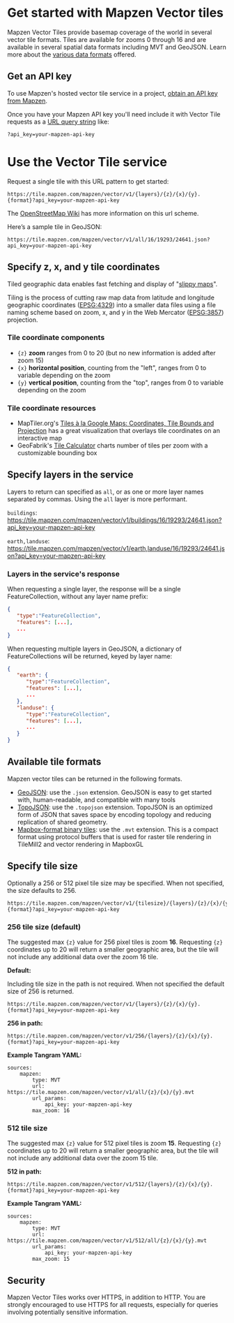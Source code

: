 # Get started with Mapzen Vector tiles

Mapzen Vector Tiles provide basemap coverage of the world in several vector tile formats. Tiles are available for zooms 0 through 16 and are available in several spatial data formats including MVT and GeoJSON. Learn more about the [various data formats](#available-tile-formats) offered.

## Get an API key

To use Mapzen's hosted vector tile service in a project, [obtain an API key from Mapzen](https://mapzen.com/documentation/overview/).

Once you have your Mapzen API key you'll need include it with Vector Tile requests as a [URL query string](https://en.wikipedia.org/wiki/Query_string) like:

```
?api_key=your-mapzen-api-key
```

# Use the Vector Tile service

Request a single tile with this URL pattern to get started:

```
https://tile.mapzen.com/mapzen/vector/v1/{layers}/{z}/{x}/{y}.{format}?api_key=your-mapzen-api-key
```

The [OpenStreetMap Wiki](http://wiki.openstreetmap.org/wiki/Slippy_map_tilenames) has more information on this url scheme.

Here’s a sample tile in GeoJSON:

```
https://tile.mapzen.com/mapzen/vector/v1/all/16/19293/24641.json?api_key=your-mapzen-api-key
```

## Specify z, x, and y tile coordinates

Tiled geographic data enables fast fetching and display of "[slippy maps](https://en.wikipedia.org/wiki/Tiled_web_map)".

Tiling is the process of cutting raw map data from latitude and longitude geographic coordinates ([EPSG:4329](http://spatialreference.org/ref/epsg/4329/)) into a smaller data files using a file naming scheme based on zoom, x, and y in the Web Mercator ([EPSG:3857](http://spatialreference.org/ref/sr-org/6864/)) projection.

### Tile coordinate components

- `{z}` **zoom** ranges from 0 to 20 (but no new information is added after zoom 15)
- `{x}` **horizontal position**, counting from the "left", ranges from 0 to variable depending on the zoom
- `{y}` **vertical position**, counting from the "top", ranges from 0 to variable depending on the zoom

### Tile coordinate resources

- MapTiler.org's [Tiles à la Google Maps: Coordinates, Tile Bounds and Projection](http://www.maptiler.org/google-maps-coordinates-tile-bounds-projection/) has a great visualization that overlays tile coordinates on an interactive map
- GeoFabrik's [Tile Calculator](http://tools.geofabrik.de/calc/) charts number of tiles per zoom with a customizable bounding box


## Specify layers in the service

Layers to return can specified as `all`, or as one or more layer names separated by commas. Using the `all` layer is more performant.

`buildings`: https://tile.mapzen.com/mapzen/vector/v1/buildings/16/19293/24641.json?api_key=your-mapzen-api-key

`earth,landuse`: https://tile.mapzen.com/mapzen/vector/v1/earth,landuse/16/19293/24641.json?api_key=your-mapzen-api-key

### Layers in the service's response

When requesting a single layer, the response will be a single FeatureCollection, without any layer name prefix:

```json
{
   "type":"FeatureCollection",
   "features": [...],
   ...
}
```

When requesting multiple layers in GeoJSON, a dictionary of FeatureCollections will be returned, keyed by layer name:

```json
{
   "earth": {
      "type":"FeatureCollection",
      "features": [...],
      ...
   },
   "landuse": {
      "type":"FeatureCollection",
      "features": [...],
      ...
   }
}
```

## Available tile formats

Mapzen vector tiles can be returned in the following formats.

* [GeoJSON](http://geojson.org): use the `.json` extension. GeoJSON is easy to get started with, human-readable, and compatible with many tools
* [TopoJSON](https://github.com/mbostock/topojson): use the `.topojson` extension. TopoJSON is an optimized form of JSON that saves space by encoding topology and reducing replication of shared geometry.
* [Mapbox-format binary tiles](https://github.com/mapbox/vector-tile-spec): use the `.mvt` extension. This is a compact format using protocol buffers that is used for raster tile rendering in TileMill2 and vector rendering in MapboxGL

## Specify tile size

Optionally a 256 or 512 pixel tile size may be specified. When not specified, the size defaults to 256.

```
https://tile.mapzen.com/mapzen/vector/v1/{tilesize}/{layers}/{z}/{x}/{y}.{format}?api_key=your-mapzen-api-key
```

### 256 tile size (default)

The suggested max `{z}` value for 256 pixel tiles is zoom **16**. Requesting `{z}` coordinates up to 20 will return a smaller geographic area, but the tile will not include any additional data over the zoom 16 tile.

**Default:**

Including tile size in the path is not required. When not specified the default size of 256 is returned.

```
https://tile.mapzen.com/mapzen/vector/v1/{layers}/{z}/{x}/{y}.{format}?api_key=your-mapzen-api-key
```

**256 in path:**

```
https://tile.mapzen.com/mapzen/vector/v1/256/{layers}/{z}/{x}/{y}.{format}?api_key=your-mapzen-api-key
```

**Example Tangram YAML:**

```
sources:
    mapzen:
        type: MVT
        url:  https://tile.mapzen.com/mapzen/vector/v1/all/{z}/{x}/{y}.mvt
        url_params:
            api_key: your-mapzen-api-key
        max_zoom: 16
```

### 512 tile size

The suggested max `{z}` value for 512 pixel tiles is zoom **15**. Requesting `{z}` coordinates up to 20 will return a smaller geographic area, but the tile will not include any additional data over the zoom 15 tile.

**512 in path:**

```
https://tile.mapzen.com/mapzen/vector/v1/512/{layers}/{z}/{x}/{y}.{format}?api_key=your-mapzen-api-key
```

**Example Tangram YAML:**

```
sources:
    mapzen:
        type: MVT
        url:  https://tile.mapzen.com/mapzen/vector/v1/512/all/{z}/{x}/{y}.mvt
        url_params:
            api_key: your-mapzen-api-key
        max_zoom: 15
```


## Security

Mapzen Vector Tiles works over HTTPS, in addition to HTTP. You are strongly encouraged to use HTTPS for all requests, especially for queries involving potentially sensitive information.
